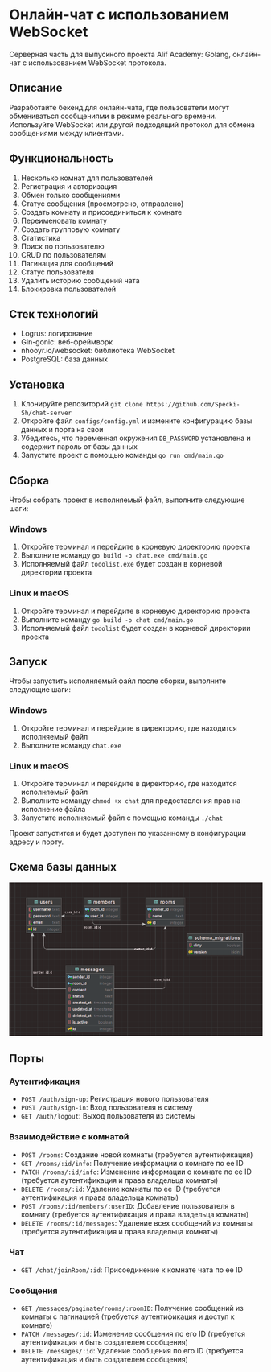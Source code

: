 # Онлайн-чат с использованием WebSocket

Серверная часть для выпускного проекта Alif Academy: Golang, онлайн-чат с использованием WebSocket протокола.

## Описание

Разработайте бекенд для онлайн-чата, где пользователи могут обмениваться сообщениями в режиме реального времени. Используйте WebSocket или другой подходящий протокол для обмена сообщениями между клиентами.

## Функциональность

1. Несколько комнат для пользователей
2. Регистрация и авторизация
3. Обмен только сообщениями
4. Статус сообщения (просмотрено, отправлено)
5. Создать комнату и присоединиться к комнате
6. Переименовать комнату
7. Создать групповую комнату
8. Статистика
9. Поиск по пользователю
10. CRUD по пользователям
11. Пагинация для сообщений
12. Статус пользователя
13. Удалить историю сообщений чата
14. Блокировка пользователей

## Стек технологий

- Logrus: логирование
- Gin-gonic: веб-фреймворк
- nhooyr.io/websocket: библиотека WebSocket
- PostgreSQL: база данных

## Установка

1. Клонируйте репозиторий `git clone https://github.com/Specki-Sh/chat-server`
2. Откройте файл `configs/config.yml` и измените конфигурацию базы данных и порта на свои
3. Убедитесь, что переменная окружения `DB_PASSWORD` установлена и содержит пароль от базы данных
4. Запустите проект с помощью команды `go run cmd/main.go`

## Сборка

Чтобы собрать проект в исполняемый файл, выполните следующие шаги:

### Windows
1. Откройте терминал и перейдите в корневую директорию проекта
2. Выполните команду `go build -o chat.exe cmd/main.go`
3. Исполняемый файл `todolist.exe` будет создан в корневой директории проекта

### Linux и macOS
1. Откройте терминал и перейдите в корневую директорию проекта
2. Выполните команду `go build -o chat cmd/main.go`
3. Исполняемый файл `todolist` будет создан в корневой директории проекта

## Запуск

Чтобы запустить исполняемый файл после сборки, выполните следующие шаги:

### Windows
1. Откройте терминал и перейдите в директорию, где находится исполняемый файл
2. Выполните команду `chat.exe`

### Linux и macOS
1. Откройте терминал и перейдите в директорию, где находится исполняемый файл
2. Выполните команду `chmod +x chat` для предоставления прав на исполнение файла
3. Запустите исполняемый файл с помощью команды `./chat`

Проект запустится и будет доступен по указанному в конфигурации адресу и порту.

## Схема базы данных

![Схема базы данных](assert/db.png)

## Порты

### Аутентификация

- `POST /auth/sign-up`: Регистрация нового пользователя
- `POST /auth/sign-in`: Вход пользователя в систему
- `GET /auth/logout`: Выход пользователя из системы

### Взаимодействие с комнатой

- `POST /rooms`: Создание новой комнаты (требуется аутентификация)
- `GET /rooms/:id/info`: Получение информации о комнате по ее ID
- `PATCH /rooms/:id/info`: Изменение информации о комнате по ее ID (требуется аутентификация и права владельца комнаты)
- `DELETE /rooms/:id`: Удаление комнаты по ее ID (требуется аутентификация и права владельца комнаты)
- `POST /rooms/:id/members/:userID`: Добавление пользователя в комнату (требуется аутентификация и права владельца комнаты)
- `DELETE /rooms/:id/messages`: Удаление всех сообщений из комнаты (требуется аутентификация и права владельца комнаты)

### Чат

- `GET /chat/joinRoom/:id`: Присоединение к комнате чата по ее ID

### Сообщения

- `GET /messages/paginate/rooms/:roomID`: Получение сообщений из комнаты с пагинацией (требуется аутентификация и доступ к комнате)
- `PATCH /messages/:id`: Изменение сообщения по его ID (требуется аутентификация и быть создателем сообщения)
- `DELETE /messages/:id`: Удаление сообщения по его ID (требуется аутентификация и быть создателем сообщения)
